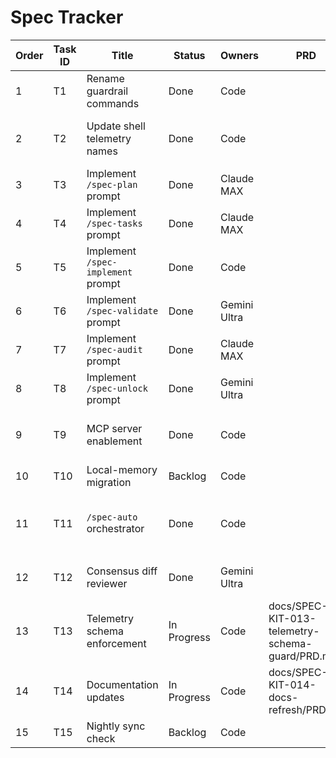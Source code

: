 # Spec Tracker

| Order | Task ID | Title | Status | Owners | PRD | Branch | PR | Last Validation | Evidence | Notes |
| --- | --- | --- | --- | --- | --- | --- | --- | --- | --- | --- |
| 1 | T1 | Rename guardrail commands | Done | Code |  |  |  |  |  | Completed during initial rollout |
| 2 | T2 | Update shell telemetry names | Done | Code |  |  |  | 2025-09-26 | docs/SPEC-OPS-004-integrated-coder-hooks/evidence/commands/20250926-024834Z-code-mcp-list.json | Renamed guardrail command to `/spec-ops-audit`, updated telemetry prefix + tests |
| 3 | T3 | Implement `/spec-plan` prompt | Done | Claude MAX |  |  |  |  |  |  |
| 4 | T4 | Implement `/spec-tasks` prompt | Done | Claude MAX |  |  |  |  |  |  |
| 5 | T5 | Implement `/spec-implement` prompt | Done | Code |  |  |  |  |  |  |
| 6 | T6 | Implement `/spec-validate` prompt | Done | Gemini Ultra |  |  |  |  |  |  |
| 7 | T7 | Implement `/spec-audit` prompt | Done | Claude MAX |  |  |  |  |  |  |
| 8 | T8 | Implement `/spec-unlock` prompt | Done | Gemini Ultra |  |  |  |  |  |  |
| 9 | T9 | MCP server enablement | Done | Code |  |  |  | 2025-09-26 | docs/SPEC-OPS-004-integrated-coder-hooks/evidence/commands/20250926-231931Z-code-mcp-list.json | Added default MCP configs (repo_search/doc_index/shell_lite/git_status/uniprof/hal) and CLI documentation. |
| 10 | T10 | Local-memory migration | Backlog | Code |  |  |  |  |  |  |
| 11 | T11 | `/spec-auto` orchestrator | Done | Code |  | feat/spec-auto-telemetry |  | 2025-09-26 | docs/SPEC-OPS-004-integrated-coder-hooks/evidence/commands/20250926-025004Z-codex-mcp-client-git-status.json | Wired MCP evidence lookup; `cargo test -p codex-tui spec_auto` |
| 12 | T12 | Consensus diff reviewer | Done | Gemini Ultra |  |  |  | 2025-09-27 | docs/SPEC-OPS-004-integrated-coder-hooks/evidence/consensus | `/spec-auto` halts on degraded verdicts; prompts emit model metadata; integration tests cover happy/degraded consensus. |
| 13 | T13 | Telemetry schema enforcement | In Progress | Code | docs/SPEC-KIT-013-telemetry-schema-guard/PRD.md | feat/spec-auto-telemetry |  | 2025-09-27 | docs/SPEC-OPS-004-integrated-coder-hooks/evidence/commands/SPEC-KIT-013/spec-plan_2025-09-27T18:35:18Z-748128599.json | Schema validators + unit tests landed; `cargo test -p codex-tui spec_auto` |
| 14 | T14 | Documentation updates | In Progress | Code | docs/SPEC-KIT-014-docs-refresh/PRD.md | feat/spec-auto-telemetry |  | 2025-09-27 |  | Slash-command/guardrail/onboarding docs refreshed; `python3 scripts/spec-kit/lint_tasks.py` |
| 15 | T15 | Nightly sync check | Backlog | Code |  |  |  |  |  |  |
